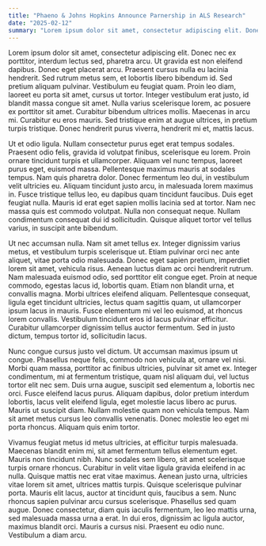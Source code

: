 ```yaml
---
title: "Phaeno & Johns Hopkins Announce Parnership in ALS Research"
date: "2025-02-12"
summary: "Lorem ipsum dolor sit amet, consectetur adipiscing elit. Donec nec ex porttitor, interdum lectus sed, pharetra arcu."
---
```


Lorem ipsum dolor sit amet, consectetur adipiscing elit. Donec nec ex porttitor, interdum lectus sed, pharetra arcu. Ut gravida est non eleifend dapibus. Donec eget placerat arcu. Praesent cursus nulla eu lacinia hendrerit. Sed rutrum metus sem, et lobortis libero bibendum id. Sed pretium aliquam pulvinar. Vestibulum eu feugiat quam. Proin leo diam, laoreet eu porta sit amet, cursus ut tortor. Integer vestibulum erat justo, id blandit massa congue sit amet. Nulla varius scelerisque lorem, ac posuere ex porttitor sit amet. Curabitur bibendum ultrices mollis. Maecenas in arcu mi. Curabitur eu eros mauris. Sed tristique enim at augue ultrices, in pretium turpis tristique. Donec hendrerit purus viverra, hendrerit mi et, mattis lacus.

Ut et odio ligula. Nullam consectetur purus eget erat tempus sodales. Praesent odio felis, gravida id volutpat finibus, scelerisque eu lorem. Proin ornare tincidunt turpis et ullamcorper. Aliquam vel nunc tempus, laoreet purus eget, euismod massa. Pellentesque maximus mauris at sodales tempus. Nam quis pharetra dolor. Donec fermentum leo dui, in vestibulum velit ultricies eu. Aliquam tincidunt justo arcu, in malesuada lorem maximus in. Fusce tristique tellus leo, eu dapibus quam tincidunt faucibus. Duis eget feugiat nulla. Mauris id erat eget sapien mollis lacinia sed at tortor. Nam nec massa quis est commodo volutpat. Nulla non consequat neque. Nullam condimentum consequat dui id sollicitudin. Quisque aliquet tortor vel tellus varius, in suscipit ante bibendum.

Ut nec accumsan nulla. Nam sit amet tellus ex. Integer dignissim varius metus, et vestibulum turpis scelerisque ut. Etiam pulvinar orci nec ante aliquet, vitae porta odio malesuada. Donec eget sapien pretium, imperdiet lorem sit amet, vehicula risus. Aenean luctus diam ac orci hendrerit rutrum. Nam malesuada euismod odio, sed porttitor elit congue eget. Proin at neque commodo, egestas lacus id, lobortis quam. Etiam non blandit urna, et convallis magna. Morbi ultrices eleifend aliquam. Pellentesque consequat, ligula eget tincidunt ultricies, lectus quam sagittis quam, ut ullamcorper ipsum lacus in mauris. Fusce elementum mi vel leo euismod, at rhoncus lorem convallis. Vestibulum tincidunt eros id lacus pulvinar efficitur. Curabitur ullamcorper dignissim tellus auctor fermentum. Sed in justo dictum, tempus tortor id, sollicitudin lacus.

Nunc congue cursus justo vel dictum. Ut accumsan maximus ipsum ut congue. Phasellus neque felis, commodo non vehicula at, ornare vel nisi. Morbi quam massa, porttitor ac finibus ultricies, pulvinar sit amet ex. Integer condimentum, mi at fermentum tristique, quam nisl aliquam dui, vel luctus tortor elit nec sem. Duis urna augue, suscipit sed elementum a, lobortis nec orci. Fusce eleifend lacus purus. Aliquam dapibus, dolor pretium interdum lobortis, lacus velit eleifend ligula, eget molestie lacus libero ac purus. Mauris ut suscipit diam. Nullam molestie quam non vehicula tempus. Nam sit amet metus cursus leo convallis venenatis. Donec molestie leo eget mi porta rhoncus. Aliquam quis enim tortor.

Vivamus feugiat metus id metus ultricies, at efficitur turpis malesuada. Maecenas blandit enim mi, sit amet fermentum tellus elementum eget. Mauris non tincidunt nibh. Nunc sodales sem libero, sit amet scelerisque turpis ornare rhoncus. Curabitur in velit vitae ligula gravida eleifend in ac nulla. Quisque mattis nec erat vitae maximus. Aenean justo urna, ultricies vitae lorem sit amet, ultrices mattis turpis. Quisque scelerisque pulvinar porta. Mauris elit lacus, auctor at tincidunt quis, faucibus a sem. Nunc rhoncus sapien pulvinar arcu cursus scelerisque. Phasellus sed quam augue. Donec consectetur, diam quis iaculis fermentum, leo leo mattis urna, sed malesuada massa urna a erat. In dui eros, dignissim ac ligula auctor, maximus blandit orci. Mauris a cursus nisi. Praesent eu odio nunc. Vestibulum a diam arcu.